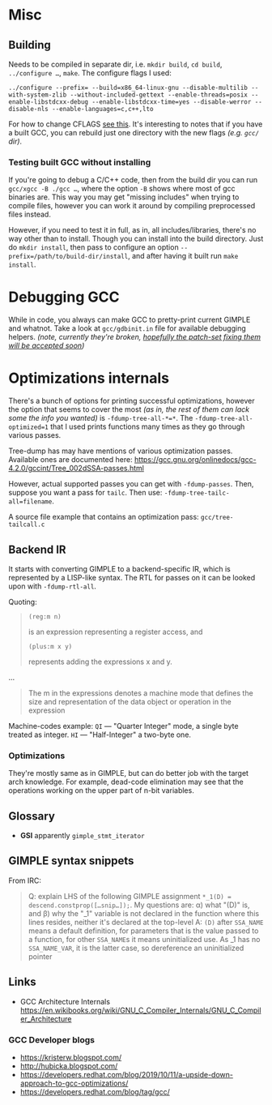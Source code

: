 # Misc

## Building

Needs to be compiled in separate dir, i.e. `mkdir build`, `cd build`, `../configure …`, `make`. The configure flags I used:

    ../configure --prefix= --build=x86_64-linux-gnu --disable-multilib --with-system-zlib --without-included-gettext --enable-threads=posix --enable-libstdcxx-debug --enable-libstdcxx-time=yes --disable-werror --disable-nls --enable-languages=c,c++,lto

For how to change CFLAGS [see this](https://gcc.gnu.org/wiki/DebuggingGCC). It's interesting to notes that if you have a built GCC, you can rebuild just one directory with the new flags *(e.g. `gcc/` dir)*.

### Testing built GCC without installing

If you're going to debug a C/C++ code, then from the build dir you can run `gcc/xgcc -B ./gcc …`, where the option `-B` shows where most of gcc binaries are. This way you may get "missing includes" when trying to compile files, however you can work it around by compiling preprocessed files instead.

However, if you need to test it in full, as in, all includes/libraries, there's no way other than to install. Though you can install into the build directory. Just do `mkdir install`, then pass to configure an option `--prefix=/path/to/build-dir/install`, and after having it built run `make install`.

# Debugging GCC

While in code, you always can make GCC to pretty-print current GIMPLE and whatnot. Take a look at `gcc/gdbinit.in` file for available debugging helpers. *(note, currently they're broken, [hopefully the patch-set fixing them will be accepted soon](https://gcc.gnu.org/ml/gcc-patches/2019-11/msg00884.html))*

# Optimizations internals

There's a bunch of options for printing successful optimizations, however the option that seems to cover the most *(as in, the rest of them can lack some the info you wanted)* is `-fdump-tree-all-*=*`. The `-fdump-tree-all-optimized=1` that I used prints functions many times as they go through various passes.

Tree-dump has may have mentions of various optimization passes. Available ones are documented here: https://gcc.gnu.org/onlinedocs/gcc-4.2.0/gccint/Tree_002dSSA-passes.html

However, actual supported passes you can get with `-fdump-passes`. Then, suppose you want a pass for `tailc`. Then use: `-fdump-tree-tailc-all=filename`.

A source file example that contains an optimization pass: `gcc/tree-tailcall.c`

## Backend IR

It starts with converting GIMPLE to a backend-specific IR, which is represented by a LISP-like syntax. The RTL for passes on it can be looked upon with `-fdump-rtl-all`.

Quoting:

>     (reg:m n)
> is an expression representing a register access, and
>
>     (plus:m x y)
> represents adding the expressions x and y.

…

> The m in the expressions denotes a machine mode that defines the size and representation of the data object or operation in the expression

Machine-codes example: `QI` — "Quarter Integer" mode, a single byte treated as integer. `HI` — "Half-Integer" a two-byte one.

### Optimizations

They're mostly same as in GIMPLE, but can do better job with the target arch knowledge. For example, dead-code elimination may see that the operations working on the upper part of n-bit variables.

## Glossary

* **GSI** apparently `gimple_stmt_iterator`

## GIMPLE syntax snippets

From IRC:

> Q: explain LHS of the following GIMPLE assignment `*_1(D) = descend.constprop([…snip…]);`. My questions are: α) what "(D)" is, and β) why the "_1" variable is not declared in the function where this lines resides, neither it's declared at the top-level
> A: `(D)` after `SSA_NAME` means a default definition, for parameters that is the value passed to a function, for other `SSA_NAME`s it means uninitialized use. As _1 has no `SSA_NAME_VAR`, it is the latter case, so dereference an uninitialized pointer

## Links

* GCC Architecture Internals https://en.wikibooks.org/wiki/GNU_C_Compiler_Internals/GNU_C_Compiler_Architecture

### GCC Developer blogs

* https://kristerw.blogspot.com/
* http://hubicka.blogspot.com/
* https://developers.redhat.com/blog/2019/10/11/a-upside-down-approach-to-gcc-optimizations/
* https://developers.redhat.com/blog/tag/gcc/
